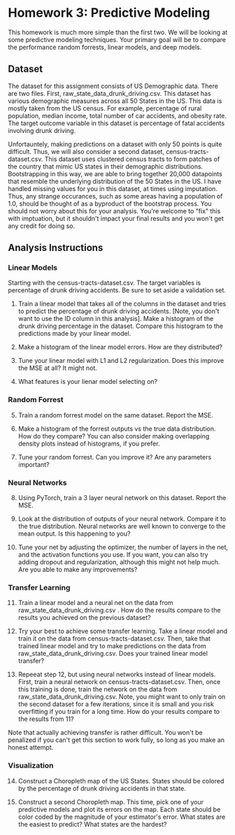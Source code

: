 # Homework 3: Predictive Modeling

This homework is much more simple than the first two. We will be looking at some predictive modeling techniques. Your primary goal will be to compare the performance random forrests, linear models, and deep models. 




## Dataset

The dataset for this assignment consists of US Demographic data. There are two files. First, raw_state_data_drunk_driving.csv. This dataset has various demographic measures across all 50 States in the US. This data is mostly taken from the US census. For example, percentage of rural population, median income, total number of car accidents, and obesity rate. The target outcome variable in this dataset is percentage of fatal accidents involving drunk driving. 

Unfortauntely, making predictions on a dataset with only 50 points is quite difficult. Thus, we will also consider a second dataset, census-tracts-dataset.csv. This dataset uses clustered census tracts to form patches of the country that mimic US states in their demographic distributions. Bootstrapping in this way, we are able to bring together 20,000 datapoints that resemble the underlying distribution of the 50 States in the US. I have handled missing values for you in this dataset, at times using imputation. Thus, any strange occurances, such as some areas having a population of 1.0, should be thought of as a byproduct of the bootstrap process. You should not worry about this for your analysis. You're welcome to "fix" this with imptuation, but it shouldn't impact your final results and you won't get any credit for doing so. 


## Analysis Instructions

### Linear Models

Starting with the census-tracts-dataset.csv. 
The target variables is percentage of drunk driving accidents. Be sure to set aside a validation set. 

1. Train a linear model that takes all of the columns in the dataset and tries to predict the percentage of drunk driving accidents. [Note, you don't want to use the ID column in this analysis]. Make a histogram of the drunk driving percentage in the dataset. Compare this histogram to the predictions made by your linear model. 

2. Make a histogram of the linear model errors. How are they distributed? 

3. Tune your linear model with L1 and L2 regularization. Does this improve the MSE at all? It might not. 

4. What features is your lienar model selecting on? 

### Random Forrest 

5. Train a random forrest model on the same dataset. Report the MSE. 

6. Make a histogram of the forrest outputs vs the true data distribution. How do they compare? You can also consider making overlapping density plots instead of histograms, if you prefer. 

7. Tune your random forrest. Can you improve it? Are any parameters important? 

### Neural Networks 

8. Using PyTorch, train a 3 layer neural network on this dataset. Report the MSE. 

9. Look at the distribution of outputs of your neural network. Compare it to the true distribution. Neural networks are well known to converge to the mean output. Is this happening to you? 

10. Tune your net by adjusting the optimizer, the number of layers in the net, and the activation functions you use. If you want, you can also try adding dropout and regularization, although this might not help much. Are you able to make any improvements? 

### Transfer Learning 

11. Train a linear model and a neural net on the data from raw_state_data_drunk_driving.csv . How do the results compare to the results you achieved on the previous dataset? 

12. Try your best to achieve some transfer learning. Take a linear model and train it on the data from census-tracts-dataset.csv. Then, take that trained linear model and try to make predictions on the data from raw_state_data_drunk_driving.csv. Does your trained linear model transfer? 

13. Repeeat step 12, but using neural networks instead of linear models. First, train a neural network on census-tracts-dataset.csv. Then, once this training is done, train the network on the data from raw_state_data_drunk_driving.csv. Note, you might want to only train on the second dataset for a few iterations, since it is small and you risk overfitting if you train for a long time. How do your results compare to the results from 11? 

Note that actually achieving transfer is rather difficult. You won't be penalized if you can't get this section to work fully, so long as you make an honest attempt. 

### Visualization 

14. Construct a Choropleth map of the US States. States should be colored by the percentage of drunk driving accidents in that state. 

15. Construct a second Choropleth map. This time, pick one of your predictive models and plot its errors on the map. Each state should be color coded by the magnitude of your estimator's error. What states are the easiest to predict? What states are the hardest? 
